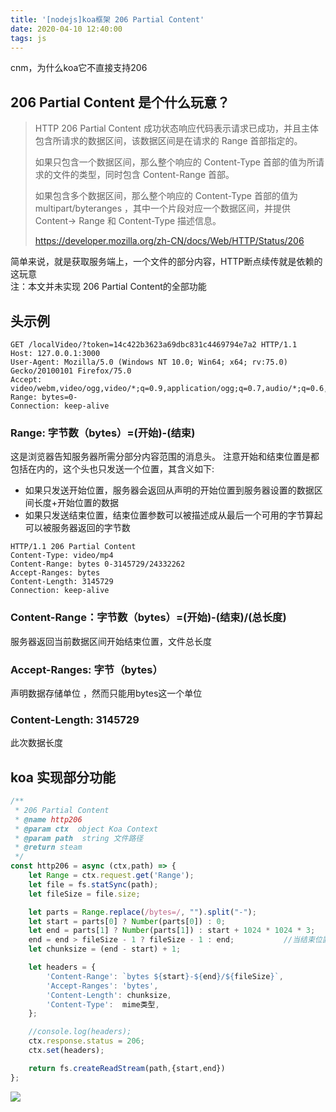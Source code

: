 ```yaml
---
title: '[nodejs]koa框架 206 Partial Content'
date: 2020-04-10 12:40:00
tags: js
---
```


cnm，为什么koa它不直接支持206  

## 206 Partial Content 是个什么玩意？

> HTTP 206 Partial Content 成功状态响应代码表示请求已成功，并且主体包含所请求的数据区间，该数据区间是在请求的 Range 首部指定的。
> 
> 如果只包含一个数据区间，那么整个响应的 Content-Type 首部的值为所请求的文件的类型，同时包含  Content-Range 首部。
>
> 如果包含多个数据区间，那么整个响应的  Content-Type  首部的值为 multipart/byteranges ，其中一个片段对应一个数据区间，并提供  Content-> Range 和 Content-Type  描述信息。
>  
>  https://developer.mozilla.org/zh-CN/docs/Web/HTTP/Status/206

简单来说，就是获取服务端上，一个文件的部分内容，HTTP断点续传就是依赖的这玩意  
注：本文并未实现  206 Partial Content的全部功能

## 头示例
```
GET /localVideo/?token=14c422b3623a69dbc831c4469794e7a2 HTTP/1.1
Host: 127.0.0.1:3000
User-Agent: Mozilla/5.0 (Windows NT 10.0; Win64; x64; rv:75.0) Gecko/20100101 Firefox/75.0
Accept: video/webm,video/ogg,video/*;q=0.9,application/ogg;q=0.7,audio/*;q=0.6,*/*;q=0.5
Range: bytes=0-
Connection: keep-alive

```
### Range: 字节数（bytes）=(开始)-(结束)  

这是浏览器告知服务器所需分部分内容范围的消息头。 注意开始和结束位置是都包括在内的，这个头也只发送一个位置，其含义如下:  
- 如果只发送开始位置，服务器会返回从声明的开始位置到服务器设置的数据区间长度+开始位置的数据  
- 如果只发送结束位置，结束位置参数可以被描述成从最后一个可用的字节算起可以被服务器返回的字节数  

```
HTTP/1.1 206 Partial Content
Content-Type: video/mp4
Content-Range: bytes 0-3145729/24332262
Accept-Ranges: bytes
Content-Length: 3145729
Connection: keep-alive
```
### Content-Range：字节数（bytes）=(开始)-(结束)/(总长度)

服务器返回当前数据区间开始结束位置，文件总长度

### Accept-Ranges: 字节（bytes）

声明数据存储单位 ，然而只能用bytes这一个单位

### Content-Length: 3145729

此次数据长度

## koa 实现部分功能

```js
/**
 * 206 Partial Content
 * @name http206
 * @param ctx  object Koa Context
 * @param path  string 文件路径
 * @return steam
 */
const http206 = async (ctx,path) => {
    let Range = ctx.request.get('Range');
    let file = fs.statSync(path);
    let fileSize = file.size;

    let parts = Range.replace(/bytes=/, "").split("-");
    let start = parts[0] ? Number(parts[0]) : 0;
    let end = parts[1] ? Number(parts[1]) : start + 1024 * 1024 * 3;   //当请求字段Range结束位置为0时，这里长度为3mb
    end = end > fileSize - 1 ? fileSize - 1 : end;           //当结束位置大于文件长度-1时，结束位置 = 文件长度 - 1
    let chunksize = (end - start) + 1;

    let headers = {
        'Content-Range': `bytes ${start}-${end}/${fileSize}`,
        'Accept-Ranges': 'bytes',
        'Content-Length': chunksize,
        'Content-Type':  mime类型,
    };

    //console.log(headers);
    ctx.response.status = 206;
    ctx.set(headers);

    return fs.createReadStream(path,{start,end})
};
```

![](https://nworm.icu/pan/图片/http206.png)
